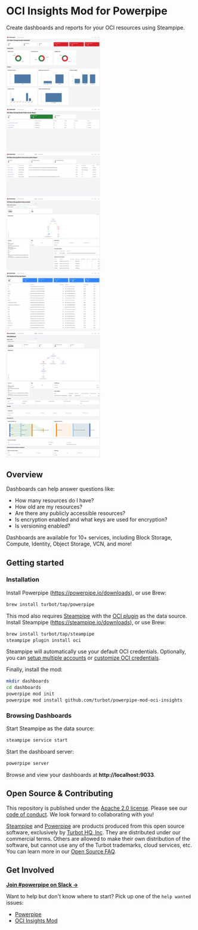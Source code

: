 # OCI Insights Mod for Powerpipe

Create dashboards and reports for your OCI resources using Steampipe.

<img src="https://raw.githubusercontent.com/turbot/steampipe-mod-oci-insights/main/docs/images/oci_objecstorage_bucket_dashboard.png" width="50%" type="thumbnail"/>
<img src="https://raw.githubusercontent.com/turbot/steampipe-mod-oci-insights/main/docs/images/oci_objectstorage_bucket_public_access.png" width="50%" type="thumbnail"/>
<img src="https://raw.githubusercontent.com/turbot/steampipe-mod-oci-insights/main/docs/images/oci_blockstorage_block_volume_encryption.png" width="50%" type="thumbnail"/>
<img src="https://raw.githubusercontent.com/turbot/steampipe-mod-oci-insights/main/docs/images/oci_blockstorage_block_volume_detail.png" width="50%" type="thumbnail"/>
<img src="https://raw.githubusercontent.com/turbot/steampipe-mod-oci-insights/main/docs/images/oci_identity_api_key_age.png" width="50%" type="thumbnail"/>
<img src="https://raw.githubusercontent.com/turbot/steampipe-mod-oci-insights/main/docs/images/oci_insight_vcn_detail.png" width="50%" type="thumbnail"/>


## Overview

Dashboards can help answer questions like:

- How many resources do I have?
- How old are my resources?
- Are there any publicly accessible resources?
- Is encryption enabled and what keys are used for encryption?
- Is versioning enabled?

Dashboards are available for 10+ services, including Block Storage, Compute, Identity, Object Storage, VCN, and more!

## Getting started

### Installation

Install Powerpipe (https://powerpipe.io/downloads), or use Brew:

```sh
brew install turbot/tap/powerpipe
```

This mod also requires [Steampipe](https://steampipe.io) with the [OCI plugin](https://hub.steampipe.io/plugins/turbot/oci) as the data source. Install Steampipe (https://steampipe.io/downloads), or use Brew:

```sh
brew install turbot/tap/steampipe
steampipe plugin install oci
```

Steampipe will automatically use your default OCI credentials. Optionally, you can [setup multiple accounts](https://hub.steampipe.io/plugins/turbot/oci#multi-account-connections) or [customize OCI credentials](https://hub.steampipe.io/plugins/turbot/oci#configuring-oci-credentials).

Finally, install the mod:

```sh
mkdir dashboards
cd dashboards
powerpipe mod init
powerpipe mod install github.com/turbot/powerpipe-mod-oci-insights
```

### Browsing Dashboards

Start Steampipe as the data source:

```sh
steampipe service start
```

Start the dashboard server:

```sh
powerpipe server
```

Browse and view your dashboards at **http://localhost:9033**.

## Open Source & Contributing

This repository is published under the [Apache 2.0 license](https://www.apache.org/licenses/LICENSE-2.0). Please see our [code of conduct](https://github.com/turbot/.github/blob/main/CODE_OF_CONDUCT.md). We look forward to collaborating with you!

[Steampipe](https://steampipe.io) and [Powerpipe](https://powerpipe.io) are products produced from this open source software, exclusively by [Turbot HQ, Inc](https://turbot.com). They are distributed under our commercial terms. Others are allowed to make their own distribution of the software, but cannot use any of the Turbot trademarks, cloud services, etc. You can learn more in our [Open Source FAQ](https://turbot.com/open-source).

## Get Involved

**[Join #powerpipe on Slack →](https://turbot.com/community/join)**

Want to help but don't know where to start? Pick up one of the `help wanted` issues:

- [Powerpipe](https://github.com/turbot/powerpipe/labels/help%20wanted)
- [OCI Insights Mod](https://github.com/turbot/steampipe-mod-oci-insights/labels/help%20wanted)